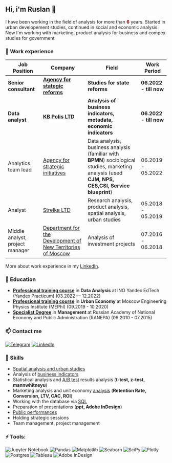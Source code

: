 ## Hi, i'm Ruslan 👋

I have been working in the field of analysis for more than  <span style="color:darkred"> **6**</span> years. Started in urban developement studies, continued in social and economic analysis. Now I'm working with marketing, product analysis for business and compex studies for government 

### 🔭 Work experience 
| Job Position                 | Company              | Field                                     | Work Period            |
| -----------------------------| -------------------- | ------------------------------------------| -----------------------|
| **Senior consultant** | [**Agency for stategic reforms**](https://sda.gov.uz/en) | **Studies for state reforms** | **06.2022 - till now** |
| **Data analyst** | [**KB Polis LTD**](https://kbpolis.ru/) | **Analysis of business indicators, metadata, economic indicators** | **06.2022 - till now** |
| Analytics team lead | [Agency for strategic initiatives](https://asi.ru/eng/) | Data analysis, business analysis (familiar with **BPMN**) sociological studies, marketing analysis (used **CJM, NPS, CES,CSI, Service blueprint**) | 06.2019 - 05.2022 |
| Analyst | [Strelka LTD](https://www.strelka-kb.com/researches) | Research analysis, product analysis, spatial analysis, urban studies | 05.2018 - 05.2019 |
| Middle analyst, project manager | [Department for the Development of New Territories of Moscow](https://www.mos.ru/drnt/) | Analysis of investment projects | 07.2016 - 06.2018 |

More about work experience in my [LinkedIn](https://www.linkedin.com/in/gayfullin-ruslan/).<br>

### 🌱 Education 
- [**Professional training course**](https://drive.google.com/file/d/1_fht7L792qUk5iuAFDTGAynHuwnrTrKl/view?usp=sharing) in **Data Analysis** at INO Yandex EdTech (Yandex Practicum) (03.2022 — 12.2022)
- [**Professional training course**]() in **Urban Economy** at Moscow Engineering Physics Institute (MEPhI) (09.2019 - 10.2020)
- [**Specialist Degree**](https://drive.google.com/file/d/1IAxCBPbAiSqnrTUexBlIMCwNZ1JHS3uB/view?usp=sharing) in **Management** at Russian Academy of National Economy and Public Administration (RANEPA) (09.2010 - 07.2015)


### 📫 Contact me 
[![Telegram](https://img.shields.io/badge/Telegram-2CA5E0?style=for-the-badge&logo=telegram&logoColor=white)](https://t.me/Ruslan_Gf)
[![LinkedIn](https://img.shields.io/badge/linkedin-%230077B5.svg?style=for-the-badge&logo=linkedin&logoColor=white)](https://www.linkedin.com/in/gayfullin-ruslan/)


### 💬 Skills 
- [Spatial analysis and urban studies](https://smarteka.com/people/profile/1965)
- Analysis of [business indicators](https://github.com/Garus90/creative_business_analysis)
- Statistical analysis and [A/B test](https://github.com/Garus90/AB_test_for_e-store/blob/main/project_ab_test.ipynb) results analysis (**t-test, z-test, mannwhitneyu**)
- Marketing analysis and unit economy [analysis](https://github.com/Garus90/mobileapp_marketing) (**Retention Rate, Conversion, LTV, CAC, ROI**)
- Working with the database via [SQL](https://github.com/Garus90/sql_examples)
- Preparation of presentations (**ppt, Adobe InDesign**)
- [Public performances](https://www.youtube.com/watch?v=oOpcbYcAwNw&t=49s)
- Holding strategic sessions
- Team management, project management


### ⚡ Tools:
![Jupyter Notebook](https://img.shields.io/badge/jupyter-%23FA0F00.svg?style=for-the-badge&logo=jupyter&logoColor=white)
![Pandas](https://img.shields.io/badge/pandas-%23150458.svg?style=for-the-badge&logo=pandas&logoColor=white)
![Matplotlib](https://img.shields.io/badge/Matplotlib-%23ffffff.svg?style=for-the-badge&logo=Matplotlib&logoColor=black)
![Seaborn](https://img.shields.io/badge/seaborn-0000CC?style=for-the-badge&logo=seaborn&logoColor=white)
![SciPy](https://img.shields.io/badge/SciPy-%230C55A5.svg?style=for-the-badge&logo=scipy&logoColor=%white)
![Plotly](https://img.shields.io/badge/Plotly-%233F4F75.svg?style=for-the-badge&logo=plotly&logoColor=white)
![Postgres](https://img.shields.io/badge/postgres-%23316192.svg?style=for-the-badge&logo=postgresql&logoColor=white)
![Tableau](https://img.shields.io/badge/Tableau-%23ffffff.svg?style=for-the-badge&logo=Tableau&logoColor=black)
![Adobe InDesign](https://img.shields.io/badge/Adobe%20InDesign-49021F?style=for-the-badge&logo=adobeindesign&logoColor=white)

